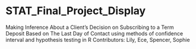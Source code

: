 # STAT_Final_Project_Display
Making Inference About a Client’s Decision on Subscribing to a Term Deposit Based on The Last Day of Contact using methods of confidence interval and hypothesis testing in R
Contributors: Lily, Ece, Spencer, Sophie
